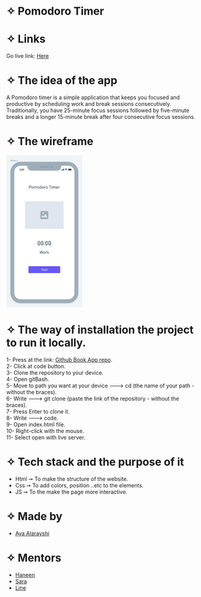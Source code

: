 # ✧ Pomodoro Timer

# ✧ Links 
Go live link: [Here](https://gsg-fc03.github.io/AyaPomodoroTimer/)
# ✧ The idea of the app
A Pomodoro timer is a simple application that keeps you focused and productive by scheduling work and break sessions consecutively. Traditionally, you have 25-minute focus sessions followed by five-minute breaks and a longer 15-minute break after four consecutive focus sessions.
# ✧ The wireframe
<img src="./img/wireframe.png" width="200px" height="400px">

# ✧ The way of installation the project to run it locally.
1- Press at the link: [Github Book App repo](https://github.com/GSG-FC03/Book-App).<br>
2- Click at code button.<br>
3- Clone the repository to your device.<br>
4- Open gitBash.<br>
5- Move to path you want at your device ---> cd (the name of your path - without the braces).<br>
6- Write ---> git clone (paste the link of the repository - without the braces).<br>
7- Press Enter to clone it.<br>
8- Write ---> code.<br>
9- Open index.html file.<br>
10- Right-click with the mouse.<br>
11- Select open with live server.<br>

# ✧ Tech stack and the purpose of it
* Html ➙ To make the structure of the website.<br>
* Css ➙ To add colors, position ..etc to the elements.<br>
* JS ➙ To the make the page more interactive.<br>

# ✧ Made by 
- [Aya Alarayshi](https://github.com/Aya74)

# ✧ Mentors
- [Haneen](https://github.com/hshahwan)<br>
- [Sara](https://github.com/sara219)<br>
- [Line](https://github.com/lina-jamal)